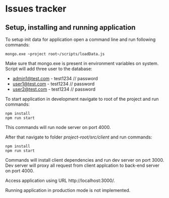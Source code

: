 # Issues tracker

## Setup, installing and running application

To setup init data for application open a command line and run following commands:

```
mongo.exe ~project root~/scripts/loadData.js
```

Make sure that mongo.exe is present in environment variables on system.
Script will add three user to the database:

-   admin1@test.com - test1234 // password
-   user1@test.com - test1234 // password
-   user2@test.com - test1234 // password

To start application in development navigate to root of the project and run commands:

```
npm install
npm run start
```

This commands will run node server on port 4000.

After that navigate to folder _project-root/src/client_ and run commands:

```
npm install
npm run start
```

Commands will install client dependencies and run dev server on port 3000.
Dev server will proxy all request from client applcation to back-end server on port 4000.

Access application using URL http://localhost:3000/.

Running application in production mode is not implemented.
